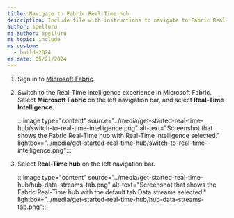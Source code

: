 ```yaml
---
title: Navigate to Fabric Real-Time hub
description: Include file with instructions to navigate to Fabric Real-Time hub.
author: spelluru
ms.author: spelluru
ms.topic: include
ms.custom:
  - build-2024
ms.date: 05/21/2024
---
```


1. Sign in to [Microsoft Fabric](https://fabric.microsoft.com/).
1. Switch to the Real-Time Intelligence experience in Microsoft Fabric. Select **Microsoft Fabric** on the left navigation bar, and select **Real-Time Intelligence**. 

    :::image type="content" source="../media/get-started-real-time-hub/switch-to-real-time-intelligence.png" alt-text="Screenshot that shows the Fabric Real-Time hub with Real-Time Intelligence selected." lightbox="../media/get-started-real-time-hub/switch-to-real-time-intelligence.png":::    
1. Select **Real-Time hub** on the left navigation bar. 

    :::image type="content" source="../media/get-started-real-time-hub/hub-data-streams-tab.png" alt-text="Screenshot that shows the Fabric Real-Time hub with the default tab Data streams selected." lightbox="../media/get-started-real-time-hub/hub-data-streams-tab.png":::
